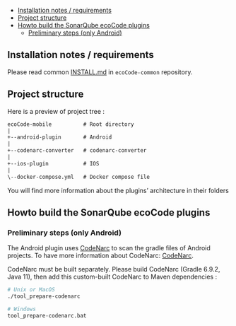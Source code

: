 - [Installation notes / requirements](#installation-notes--requirements)
- [Project structure](#project-structure)
- [Howto build the SonarQube ecoCode plugins](#howto-build-the-sonarqube-ecocode-plugins)
  - [Preliminary steps (only Android)](#preliminary-steps-only-android)

Installation notes / requirements
---------------------------------

Please read common [INSTALL.md](https://github.com/green-code-initiative/ecoCode-common/blob/main/doc/INSTALL.md) in `ecoCode-common` repository.

Project structure
-----------------

Here is a preview of project tree :

```txt
ecoCode-mobile          # Root directory
|
+--android-plugin       # Android
|
+--codenarc-converter   # codenarc-converter
|
+--ios-plugin           # IOS
|
\--docker-compose.yml   # Docker compose file
```

You will find more information about the plugins’ architecture in their folders

Howto build the SonarQube ecoCode plugins
-----------------------------------------

### Preliminary steps (only Android)

The Android plugin uses [CodeNarc](https://codenarc.org/) to scan the gradle files of Android projects. To have more information about CodeNarc: [CodeNarc](/codenarc-converter/CodeNarc/README.md).

CodeNarc must be built separately.
Please build CodeNarc (Gradle 6.9.2, Java 11), then add this custom-built CodeNarc to Maven dependencies :

```sh
# Unix or MacOS
./tool_prepare-codenarc

# Windows
tool_prepare-codenarc.bat
```
